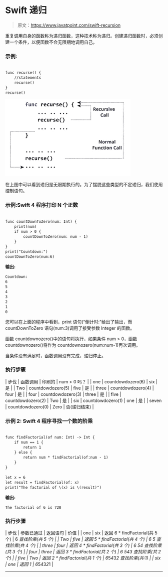 # Swift 递归

> 原文：<https://www.javatpoint.com/swift-recursion>

重复调用自身的函数称为递归函数，这种技术称为递归。创建递归函数时，必须创建一个条件，以便函数不会无限期地调用自己。

### 示例:

```

func recurse() {
    //statements
    recurse()
}
recurse()

```

![Swift Recursion](img/4bfebf853e933da55cc88bc5f3df0d26.png)

在上图中可以看到递归是无限期执行的。为了摆脱这些类型的不定递归，我们使用控制语句。

### 示例:Swift 4 程序打印 N 个正数

```

func countDownToZero(num: Int) {
    print(num)
    if num > 0 {
        countDownToZero(num: num - 1)
    }
}
print("Countdown:")
countDownToZero(num:6)

```

**输出:**

```
Countdown:
6
5
4
3
2
1
0

```

您可以在上面的程序中看到，print 语句(“倒计时:”给出了输出，而 countDownToZero 语句(num:3)调用了接受参数 Integer 的函数。

函数 countdownozero()中的语句将执行，如果条件 num > 0，函数 countdownozero()将作为 countdownozero(num:num-1)再次调用。

当条件没有满足时，函数调用没有完成，递归停止。

### 执行步骤

| 步伐 | 函数调用 | 印刷的 | num > 0 吗？ |
| one | countdowdozero(6) | six | 是 |
| Two | countdowdozero(5) | five | 是 |
| three | countdowdozero(4) | four | 是 |
| four | countdowdozero(3) | three | 是 |
| five | countdowdozero(2) | Two | 是 |
| six | countdowdozero(1) | one | 是 |
| seven | countdowdozero(0) | Zero | 否(递归结束) |

### 示例 2: Swift 4 程序寻找一个数的阶乘

```

func findFactorial(of num: Int) -> Int {
    if num == 1 {
        return 1
    } else {
        return num * findFactorial(of:num - 1)
    }
}

let x = 6
let result = findFactorial(of: x)
print("The factorial of \(x) is \(result)") 

```

**输出:**

```
The factorial of 6 is 720

```

### 执行步骤

| 步伐 | 参数已通过 | 返回语句 | 价值 |
| one | six | 返回 6 * findFactorial(共 5 个) | 6 *查找阶乘(共 5 个) |
| Two | five | 返回 5 * findFactorial(共 4 个) | 6 *5 查找阶乘(共 4 个) |
| three | four | 返回 4 * findFactorial(共 3 个) | 6 *5*4 查找阶乘(共 3 个) |
| four | three | 返回 3 * findFactorial(共 2 个) | 6 *5*4*3 查找阶乘(共 2 个) |
| five | Two | 返回 2 * findFactorial(共 1 个) | 6*5*4*3*2 查找阶乘(共:1) |
| six | one | 返回 1 | 6*5*4*3*2*1 |

* * *
